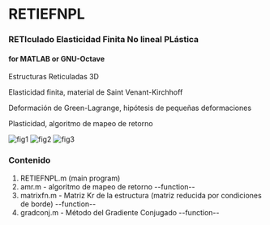 # RETIEFNPL
### RETIculado Elasticidad Finita No lineal PLástica
#### for MATLAB or GNU-Octave

Estructuras Reticuladas 3D

Elasticidad finita, material de Saint Venant-Kirchhoff

Deformación de Green-Lagrange, hipótesis de pequeñas deformaciones

Plasticidad, algoritmo de mapeo de retorno

![fig1](https://user-images.githubusercontent.com/104937664/182744989-27ebfd10-c7e4-4781-80af-2d0f59a2e547.jpg)
![fig2](https://user-images.githubusercontent.com/104937664/182745127-7b927523-817e-400a-abb3-d0db8ce2ea0c.jpg)
![fig3](https://user-images.githubusercontent.com/104937664/182745158-4e29bd12-42a3-4f43-a361-6544ef470222.jpg)

### Contenido
1. RETIEFNPL.m (main program)
2. amr.m - algoritmo de mapeo de retorno --function--
3. matrixfn.m - Matriz Kr de la estructura (matriz reducida por condiciones de borde) --function--
4. gradconj.m -  Método del Gradiente Conjugado --function--
